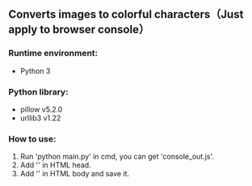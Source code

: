 ## Converts images to colorful characters（Just apply to browser console）
### Runtime environment:
* Python 3
### Python library:
* pillow v5.2.0
* urllib3 v1.22
### How to use:
1. Run 'python main.py' in cmd, you can get 'console_out.js'.
2. Add '<script type="text/javascript" src="js/console_out.js"></script>' in HTML head.
3. Add '<script type="text/javascript">console_out();</script>' in HTML body and save it.
